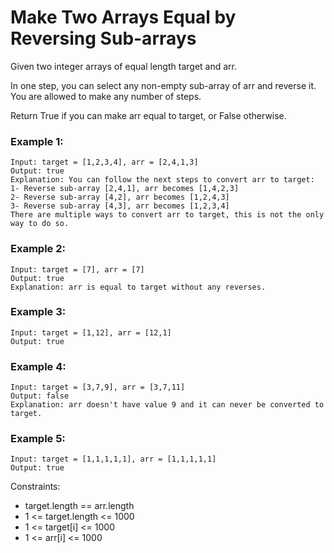 # Make Two Arrays Equal by Reversing Sub-arrays

Given two integer arrays of equal length target and arr.

In one step, you can select any non-empty sub-array of arr and reverse it. You are allowed to make any number of steps.

Return True if you can make arr equal to target, or False otherwise.

### Example 1:

```
Input: target = [1,2,3,4], arr = [2,4,1,3]
Output: true
Explanation: You can follow the next steps to convert arr to target:
1- Reverse sub-array [2,4,1], arr becomes [1,4,2,3]
2- Reverse sub-array [4,2], arr becomes [1,2,4,3]
3- Reverse sub-array [4,3], arr becomes [1,2,3,4]
There are multiple ways to convert arr to target, this is not the only way to do so.
```

### Example 2:

```
Input: target = [7], arr = [7]
Output: true
Explanation: arr is equal to target without any reverses.
```

### Example 3:

```
Input: target = [1,12], arr = [12,1]
Output: true
```

### Example 4:

```
Input: target = [3,7,9], arr = [3,7,11]
Output: false
Explanation: arr doesn't have value 9 and it can never be converted to target.
```

### Example 5:

```
Input: target = [1,1,1,1,1], arr = [1,1,1,1,1]
Output: true
```

Constraints:

- target.length == arr.length
- 1 <= target.length <= 1000
- 1 <= target[i] <= 1000
- 1 <= arr[i] <= 1000
